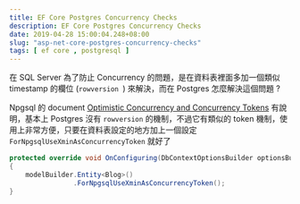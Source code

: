 ```yaml
---
title: EF Core Postgres Concurrency Checks
description: EF Core Postgres Concurrency Checks
date: 2019-04-28 15:00:04.248+08:00
slug: "asp-net-core-postgres-concurrency-checks"
tags: [ ef core , postgresql ]
---
```


在 SQL Server 為了防止 Concurrency 的問題，是在資料表裡面多加一個類似 timestamp 的欄位 (`rowversion `) 來解決，而在 Postgres 怎麼解決這個問題 ? 

Npgsql 的 document [Optimistic Concurrency and Concurrency Tokens](https://www.npgsql.org/efcore/miscellaneous.html?q=Concurrency#optimistic-concurrency-and-concurrency-tokens) 有說明，基本上 Postgres 沒有 `rowversion` 的機制，不過它有類似的 token 機制，使用上非常方便，只要在資料表設定的地方加上一個設定 `ForNpgsqlUseXminAsConcurrencyToken` 就好了

```csharp
protected override void OnConfiguring(DbContextOptionsBuilder optionsBuilder)
{
	modelBuilder.Entity<Blog>()
                .ForNpgsqlUseXminAsConcurrencyToken();
}
```